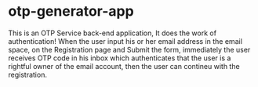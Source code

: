 # otp-generator-app
This is an OTP Service back-end application, It does the work of authentication! When the user input his or her email address in the email space, on the Registration page and Submit the form, immediately the user receives OTP code in his inbox which authenticates that the user is a rightful owner of the email account, then the user can contineu with the registration. 
